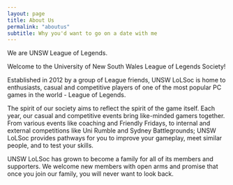 ```yaml
---
layout: page
title: About Us
permalink: "aboutus"
subtitle: Why you'd want to go on a date with me
---
```


We are UNSW League of Legends.

Welcome to the University of New South Wales League of Legends Society!

 

Established in 2012 by a group of League friends, UNSW LoLSoc is home to enthusiasts, casual and competitive players of one of the most popular PC games in the world - League of Legends.

 

The spirit of our society aims to reflect the spirit of the game itself. Each year, our casual and competitive events bring like-minded gamers together. From various events like coaching and Friendly Fridays, to internal and external competitions like Uni Rumble and Sydney Battlegrounds; UNSW LoLSoc provides pathways for you to improve your gameplay, meet similar people, and to test your skills.

 

UNSW LoLSoc has grown to become a family for all of its members and supporters. We welcome new members with open arms and promise that once you join our family, you will never want to look back.